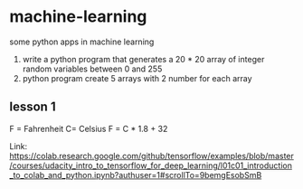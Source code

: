 # machine-learning
some python apps in machine learning

1. write a python program that generates a 20 * 20 array of integer random variables between 0 and 255
2. python program create 5 arrays with 2 number for each array


## lesson 1
F = Fahrenheit C= Celsius   F = C * 1.8 + 32 

Link:
https://colab.research.google.com/github/tensorflow/examples/blob/master/courses/udacity_intro_to_tensorflow_for_deep_learning/l01c01_introduction_to_colab_and_python.ipynb?authuser=1#scrollTo=9bemgEsobSmB
